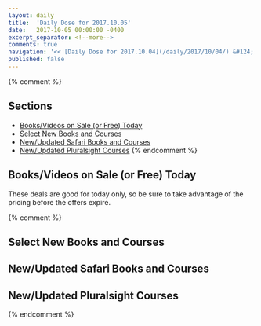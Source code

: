 ```yaml
---
layout: daily
title:  'Daily Dose for 2017.10.05'
date:   2017-10-05 00:00:00 -0400
excerpt_separator: <!--more-->
comments: true
navigation: '<< [Daily Dose for 2017.10.04](/daily/2017/10/04/) &#124; [Oct 2017](/daily/2017/10/) &#124; [2017](/daily/2017/) &#124; Daily Dose for 2017.10.06 >>'
published: false
---
```

{% comment %}
## Sections
* [Books/Videos on Sale (or Free) Today](#sale)
* [Select New Books and Courses](#select)
* [New/Updated Safari Books and Courses](#safari-new)
* [New/Updated Pluralsight Courses](#pluralsight-new)
{% endcomment %}

## <a name="sale"></a>Books/Videos on Sale (or Free) Today ##
These deals are good for today only, so be sure to take advantage of the pricing before the offers expire.

{% comment %}
## <a name="select"></a>Select New Books and Courses ##

## <a name="safari-new"></a>New/Updated Safari Books and Courses ## 

## <a name="pluralsight-new"></a>New/Updated Pluralsight Courses ## 
{% endcomment %}

